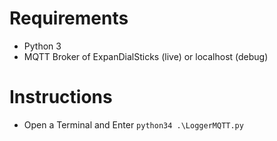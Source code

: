 # Requirements

- Python 3
- MQTT Broker of ExpanDialSticks (live) or localhost (debug)

# Instructions

- Open a Terminal and Enter `python34 .\LoggerMQTT.py`
